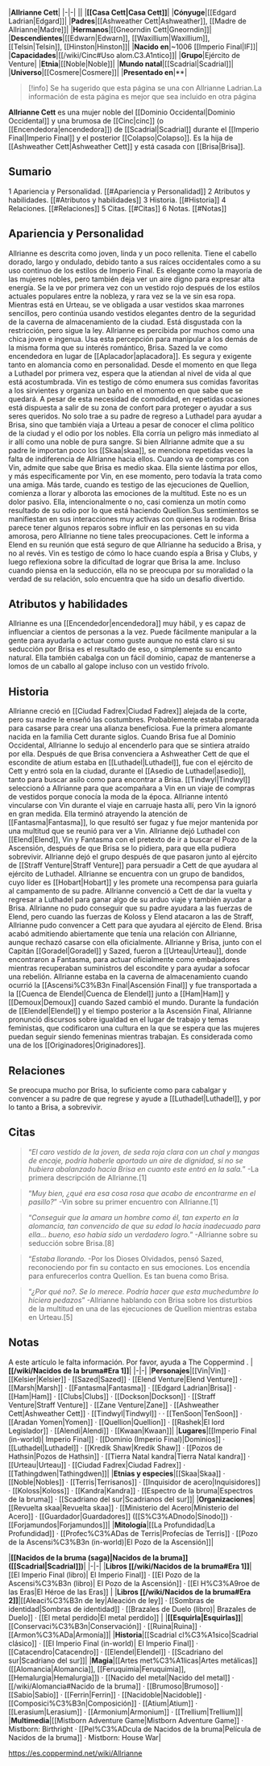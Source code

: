 

|**Allrianne Cett**|
|-|-|
||
|**[[Casa Cett\|Casa Cett]]**|
|**Cónyuge**|[[Edgard Ladrian\|Edgard]]|
|**Padres**|[[Ashweather Cett\|Ashweather]], [[Madre de Allrianne\|Madre]]|
|**Hermanos**|[[Gneorndin Cett\|Gneorndin]]|
|**Descendientes**|[[Edwarn\|Edwarn]], [[Waxillium\|Waxillium]], [[Telsin\|Telsin]], [[Hinston\|Hinston]]|
|**Nacido en**|~1006 [[Imperio Final\|IF]]|
|**Capacidades**|[[/wiki/Cinc#Uso alom.C3.A1ntico]]|
|**Grupo**|Ejército de Venture|
|**Etnia**|[[Noble\|Noble]]|
|**Mundo natal**|[[Scadrial\|Scadrial]]|
|**Universo**|[[Cosmere\|Cosmere]]|
|**Presentado en**|**|

> [!info] Se ha sugerido que esta página se una  con Allrianne Ladrian.La información de esta página es mejor que sea incluido en otra página

**Allrianne Cett** es una mujer noble del [[Dominio Occidental\|Dominio Occidental]] y una brumosa de [[Cinc\|cinc]] (o [[Encendedora\|encendedora]]) de [[Scadrial\|Scadrial]] durante el [[Imperio Final\|Imperio Final]] y el posterior [[Colapso\|Colapso]]. Es la hija de [[Ashweather Cett\|Ashweather Cett]] y está casada con [[Brisa\|Brisa]].

## Sumario

1 Apariencia y Personalidad. [[#Apariencia y Personalidad]] 
2 Atributos y habilidades. [[#Atributos y habilidades]] 
3 Historia. [[#Historia]] 
4 Relaciones. [[#Relaciones]] 
5 Citas. [[#Citas]] 
6 Notas. [[#Notas]] 


## Apariencia y Personalidad
Allrianne es descrita como joven, linda y un poco rellenita. Tiene el cabello dorado, largo y ondulado, debido tanto a sus raíces occidentales como a su uso continuo de los estilos de Imperio Final. Es elegante como la mayoría de las mujeres nobles, pero también deja ver un aire digno para expresar alta energía. Se la ve por primera vez con un vestido rojo después de los estilos actuales populares entre la nobleza, y rara vez se la ve sin esa ropa.  Mientras está en Urteau, se ve obligada a usar vestidos skaa marrones sencillos, pero continúa usando vestidos elegantes dentro de la seguridad de la caverna de almacenamiento de la ciudad. Está disgustada con la restricción, pero sigue la ley. 
Allrianne es percibida por muchos como una chica joven e ingenua. Usa esta percepción para manipular a los demás de la misma forma que su interés romántico, Brisa. Sazed la ve como encendedora en lugar de [[Aplacador\|aplacadora]]. Es segura y exigente tanto en alomancia como en personalidad. Desde el momento en que llega a Luthadel por primera vez, espera que la atiendan al nivel de vida al que está acostumbrada. Vin es testigo de cómo enumera sus comidas favoritas a los sirvientes y organiza un baño en el momento en que sabe que se quedará. A pesar de esta necesidad de comodidad, en repetidas ocasiones está dispuesta a salir de su zona de confort para proteger o ayudar a sus seres queridos. No solo trae a su padre de regreso a Luthadel para ayudar a Brisa, sino que también viaja a Urteau a pesar de conocer el clima político de la ciudad y el odio por los nobles. Ella corría un peligro más inmediato al ir allí como una noble de pura sangre.
Si bien Allrianne admite que a su padre le importan poco los [[Skaa\|skaa]], se menciona repetidas veces la falta de indiferencia de Allrianne hacia ellos. Cuando va de compras con Vin, admite que sabe que Brisa es medio skaa. Ella siente lástima por ellos, y más específicamente por Vin, en ese momento, pero todavía la trata como una amiga. Más tarde, cuando es testigo de las ejecuciones de Quellion, comienza a llorar y alborota las emociones de la multitud. Este no es un dolor pasivo. Ella, intencionalmente o no, casi comienza un motín como resultado de su odio por lo que está haciendo Quellion.Sus sentimientos se manifiestan en sus interacciones muy activas con quienes la rodean.
Brisa parece tener algunos reparos sobre influir en las personas en su vida amorosa, pero Allrianne no tiene tales preocupaciones. Cett le informa a Elend en su reunión que está seguro de que Allrianne ha seducido a Brisa, y no al revés.  Vin es testigo de cómo lo hace cuando espía a Brisa y Clubs, y luego reflexiona sobre la dificultad de lograr que Brisa la ame. Incluso cuando piensa en la seducción, ella no se preocupa por su moralidad o la verdad de su relación, solo encuentra que ha sido un desafío divertido. 

## Atributos y habilidades
Allrianne es una [[Encendedor\|encendedora]] muy hábil, y es capaz de influenciar a cientos de personas a la vez. Puede fácilmente manipular a la gente para ayudarla o actuar como guste aunque no está claro si su seducción por Brisa es el resultado de eso, o simplemente su encanto natural.
Ella también cabalga con un fácil dominio, capaz de mantenerse a lomos de un caballo al galope incluso con un vestido frívolo.

## Historia
 
Allrianne creció en [[Ciudad Fadrex\|Ciudad Fadrex]] alejada de la corte, pero su madre le enseñó las costumbres. Probablemente estaba preparada para casarse para crear una alianza beneficiosa. Fue la primera alomante nacida en la familia Cett durante siglos.
Cuando Brisa fue al Dominio Occidental, Allrianne lo sedujo al encenderlo para que se sintiera atraído por ella. Después de que Brisa convenciera a Ashweather Cett de que el escondite de atium estaba en [[Luthadel\|Luthadel]], fue con el ejército de Cett y entró sola en la ciudad, durante el [[Asedio de Luthadel\|asedio]], tanto para buscar asilo como para encontrar a Brisa.
[[Tindwyl\|Tindwyl]] seleccionó a Allrianne para que acompañara a Vin en un viaje de compras de vestidos porque conocía la moda de la época. Allrianne intentó vincularse con Vin durante el viaje en carruaje hasta allí, pero Vin la ignoró en gran medida. Ella terminó atrayendo la atención de [[Fantasma\|Fantasma]], lo que resultó ser fugaz y fue mejor mantenida por una multitud que se reunió para ver a Vin.
Allrianne dejó Luthadel con [[Elend\|Elend]], Vin y Fantasma con el pretexto de ir a buscar el Pozo de la Ascensión, después de que Brisa se lo pidiera, para que ella pudiera sobrevivir. Allrianne dejó el grupo después de que pasaron junto al ejército de [[Straff Venture\|Straff Venture]] para persuadir a Cett de que ayudara al ejército de Luthadel.
Allrianne se encuentra con un grupo de bandidos, cuyo líder es [[Hobart\|Hobart]] y les promete una recompensa para guiarla al campamento de su padre. Allrianne convenció a Cett de dar la vuelta y regresar a Luthadel para ganar algo de su arduo viaje y también ayudar a Brisa.
Allrianne no pudo conseguir que su padre ayudara a las fuerzas de Elend, pero cuando las fuerzas de Koloss y Elend atacaron a las de Straff, Allrianne pudo convencer a Cett para que ayudara al ejército de Elend.
Brisa acabó admitiendo abiertamente que tenía una relación con Allrianne, aunque rechazó casarse con ella oficialmente. Allrianne y Brisa, junto con el Capitán [[Goradel\|Goradel]] y Sazed, fueron a [[Urteau\|Urteau]], donde encontraron a Fantasma, para actuar oficialmente como embajadores mientras recuperaban suministros del escondite y para ayudar a sofocar una rebelión. Allrianne estaba en la caverna de almacenamiento cuando ocurrió la [[Ascensi%C3%B3n Final\|Ascensión Final]] y fue transportada a la [[Cuenca de Elendel\|Cuenca de Elendel]] junto a [[Ham\|Ham]] y [[Demoux\|Demoux]] cuando Sazed cambió el mundo.
Durante la fundación de [[Elendel\|Elendel]] y el tiempo posterior a la Ascensión Final, Allrianne pronunció discursos sobre igualdad en el lugar de trabajo y temas feministas, que codificaron una cultura en la que se espera que las mujeres puedan seguir siendo femeninas mientras trabajan. Es considerada como una de los [[Originadores\|Originadores]].

## Relaciones
Se preocupa mucho por Brisa, lo suficiente como para cabalgar y convencer a su padre de que regrese y ayude a [[Luthadel\|Luthadel]], y por lo tanto a Brisa, a sobrevivir.

## Citas
>“*El caro vestido de la joven, de seda roja clara con un chal y mangas de encaje, podría haberle aportado un aire de dignidad, si no se hubiera abalanzado hacia Brisa en cuanto este entró en la sala.*”
\-La primera descripción de Allrianne.[1]


>“*Muy bien, ¿qué era esa cosa rosa que acabo de encontrarme en el pasillo?*”
\-Vin sobre su primer encuentro con Allrianne.[1]


>“*Conseguir que la amara un hombre como él, tan experto en la alomancia, tan convencido de que su edad lo hacía inadecuado para ella… bueno, eso había sido un verdadero logro.*”
\-Allrianne sobre su seducción sobre Brisa.[8]


>“*Estaba llorando.*
\-Por los Dioses Olvidados, pensó Sazed, reconociendo por fin su contacto en sus emociones. Los encendía para enfurecerlos contra Quellion. Es tan buena como Brisa.


>“*¿Por qué no?. Se lo merece. Podría hacer que esta muchedumbre lo hiciera pedazos*”
\-Allrianne hablando con Brisa sobre los disturbios de la multitud en una de las ejecuciones de Quellion mientras estaba en Urteau.[5]


## Notas

A este artículo le falta información. Por favor, ayuda a The Coppermind .
|**[[/wiki/Nacidos de la bruma#Era 1]]**|
|-|-|
|**Personajes**|[[Vin\|Vin]] · [[Kelsier\|Kelsier]] · [[Sazed\|Sazed]] · [[Elend Venture\|Elend Venture]] · [[Marsh\|Marsh]] · [[Fantasma\|Fantasma]] · [[Edgard Ladrian\|Brisa]] · [[Ham\|Ham]] · [[Clubs\|Clubs]] · [[Dockson\|Dockson]] · [[Straff Venture\|Straff Venture]] · [[Zane Venture\|Zane]] · [[Ashweather Cett\|Ashweather Cett]] · [[Tindwyl\|Tindwyl]] ·  · [[TenSoon\|TenSoon]] · [[Aradan Yomen\|Yomen]] · [[Quellion\|Quellion]] · [[Rashek\|El lord Legislador]] · [[Alendi\|Alendi]] · [[Kwaan\|Kwaan]]|
|**Lugares**|[[Imperio Final (in-world)\| Imperio Final]] · [[Dominio (Imperio Final)\|Dominios]] · [[Luthadel\|Luthadel]] · [[Kredik Shaw\|Kredik Shaw]] · [[Pozos de Hathsin\|Pozos de Hathsin]] · [[Tierra Natal kandra\|Tierra Natal kandra]] · [[Urteau\|Urteau]] · [[Ciudad Fadrex\|Ciudad Fadrex]] · [[Tathingdwen\|Tathingdwen]]|
|**Etnias y especies**|[[Skaa\|Skaa]] · [[Noble\|Nobles]] · [[Terris\|Terrisanos]] · [[Inquisidor de acero\|Inquisidores]] · [[Koloss\|Koloss]] · [[Kandra\|Kandra]] · [[Espectro de la bruma\|Espectros de la bruma]] · [[Scadriano del sur\|Scadrianos del sur]]|
|**Organizaciones**|[[Revuelta skaa\|Revuelta skaa]] · [[Ministerio del Acero\|Ministerio del Acero]] · [[Guardador\|Guardadores]] ([[S%C3%ADnodo\|Sínodo]]) · [[Forjamundos\|Forjamundos]]|
|**Mitología**|[[La Profundidad\|La Profundidad]] · [[Profec%C3%ADas de Terris\|Profecías de Terris]] · [[Pozo de la Ascensi%C3%B3n (in-world)\|El Pozo de la Ascensión]]|

|**[[Nacidos de la bruma (saga)\|Nacidos de la bruma]] ([[Scadrial\|Scadrial]])**|
|-|-|
|**Libros [[/wiki/Nacidos de la bruma#Era 1]]**|[[El Imperio Final (libro)\| El Imperio Final]] · [[El Pozo de la Ascensi%C3%B3n (libro)\| El Pozo de la Ascensión]] · [[El H%C3%A9roe de las Eras\|El Héroe de las Eras]] |
|**Libros [[/wiki/Nacidos de la bruma#Era 2]]**|[[Aleaci%C3%B3n de ley\|Aleación de ley]] · [[Sombras de identidad\|Sombras de identidad]] · [[Brazales de Duelo (libro)\| Brazales de Duelo]] · [[El metal perdido\|El metal perdido]]  |
|**[[Esquirla\|Esquirlas]]**|[[Conservaci%C3%B3n\|Conservación]] · [[Ruina\|Ruina]] · [[Armon%C3%ADa\|Armonía]]|
|**Historia**|[[Scadrial cl%C3%A1sico\|Scadrial clásico]] · [[El Imperio Final (in-world)\| El Imperio Final]] · [[Catacendro\|Catacendro]] · [[Elendel\|Elendel]] · [[Scadriano del sur\|Scadriano del sur]]|
|**Magia**|[[Artes met%C3%A1licas\|Artes metálicas]] ([[Alomancia\|Alomancia]], [[Feruquimia\|Feruquimia]], [[Hemalurgia\|Hemalurgia]]) · [[Nacido del metal\|Nacido del metal]] · [[/wiki/Alomancia#Nacido de la bruma]] · [[Brumoso\|Brumoso]] · [[Sabio\|Sabio]] · [[Ferrin\|Ferrin]] · [[Nacidoble\|Nacidoble]] · [[Composici%C3%B3n\|Composición]] · [[Atium\|Atium]] · [[Lerasium\|Lerasium]] · [[Armonium\|Armonium]] · [[Trellium\|Trellium]]|
|**Multimedia**|[[Mistborn Adventure Game\|Mistborn Adventure Game‎‎]] · Mistborn: Birthright · [[Pel%C3%ADcula de Nacidos de la bruma\|Película de Nacidos de la bruma]] · Mistborn: House War|



https://es.coppermind.net/wiki/Allrianne
